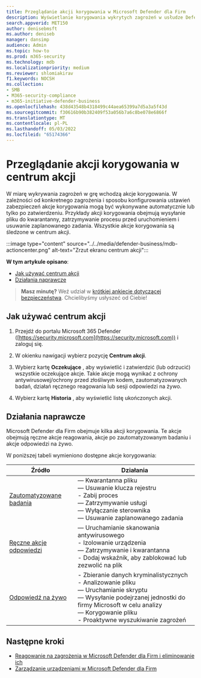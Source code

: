 ```yaml
---
title: Przeglądanie akcji korygowania w Microsoft Defender dla Firm
description: Wyświetlanie korygowania wykrytych zagrożeń w usłudze Defender dla firm. Akcje można wyświetlać w centrum akcji w portalu Microsoft 365 Defender.
search.appverid: MET150
author: denisebmsft
ms.author: deniseb
manager: dansimp
audience: Admin
ms.topic: how-to
ms.prod: m365-security
ms.technology: mdb
ms.localizationpriority: medium
ms.reviewer: shlomiakirav
f1.keywords: NOCSH
ms.collection:
- SMB
- M365-security-compliance
- m365-initiative-defender-business
ms.openlocfilehash: 438d43548b4318499c44aea65399a7d5a3a5f43d
ms.sourcegitcommit: f30616b90b382409f53a056b7a6c8be078e6866f
ms.translationtype: MT
ms.contentlocale: pl-PL
ms.lasthandoff: 05/03/2022
ms.locfileid: "65174366"
---
```

# <a name="review-remediation-actions-in-the-action-center"></a>Przeglądanie akcji korygowania w centrum akcji

W miarę wykrywania zagrożeń w grę wchodzą akcje korygowania. W zależności od konkretnego zagrożenia i sposobu konfigurowania ustawień zabezpieczeń akcje korygowania mogą być wykonywane automatycznie lub tylko po zatwierdzeniu. Przykłady akcji korygowania obejmują wysyłanie pliku do kwarantanny, zatrzymywanie procesu przed uruchomieniem i usuwanie zaplanowanego zadania. Wszystkie akcje korygowania są śledzone w centrum akcji.

:::image type="content" source="../../media/defender-business/mdb-actioncenter.png" alt-text="Zrzut ekranu centrum akcji":::

**W tym artykule opisano**:

- [Jak używać centrum akcji](#how-to-use-the-action-center)
- [Działania naprawcze](#remediation-actions)

>
> **Masz minutę?**
> Weź udział w <a href="https://microsoft.qualtrics.com/jfe/form/SV_0JPjTPHGEWTQr4y" target="_blank">krótkiej ankiecie dotyczącej bezpieczeństwa</a>. Chcielibyśmy usłyszeć od Ciebie!
>

## <a name="how-to-use-the-action-center"></a>Jak używać centrum akcji

1. Przejdź do portalu Microsoft 365 Defender ([https://security.microsoft.com](https://security.microsoft.com)) i zaloguj się.

2. W okienku nawigacji wybierz pozycję **Centrum akcji**.

3. Wybierz kartę **Oczekujące** , aby wyświetlić i zatwierdzić (lub odrzucić) wszystkie oczekujące akcje. Takie akcje mogą wynikać z ochrony antywirusowej/ochrony przed złośliwym kodem, zautomatyzowanych badań, działań ręcznego reagowania lub sesji odpowiedzi na żywo.

4. Wybierz kartę **Historia** , aby wyświetlić listę ukończonych akcji. 

## <a name="remediation-actions"></a>Działania naprawcze

Microsoft Defender dla Firm obejmuje kilka akcji korygowania. Te akcje obejmują ręczne akcje reagowania, akcje po zautomatyzowanym badaniu i akcje odpowiedzi na żywo.

W poniższej tabeli wymieniono dostępne akcje korygowania:

| Źródło  | Działania  |
|---------|---------|
| [Zautomatyzowane badania](../defender-endpoint/automated-investigations.md)      | — Kwarantanna pliku <br/>— Usuwanie klucza rejestru <br/>- Zabij proces <br/>— Zatrzymywanie usługi <br/>— Wyłączanie sterownika <br/>— Usuwanie zaplanowanego zadania        |
| [Ręczne akcje odpowiedzi](../defender-endpoint/respond-machine-alerts.md)   | — Uruchamianie skanowania antywirusowego <br/>- Izolowanie urządzenia <br/>— Zatrzymywanie i kwarantanna <br/>- Dodaj wskaźnik, aby zablokować lub zezwolić na plik       |
| [Odpowiedź na żywo](../defender-endpoint/live-response.md)   | - Zbieranie danych kryminalistycznych <br/>- Analizowanie pliku <br/>— Uruchamianie skryptu <br/>— Wysyłanie podejrzanej jednostki do firmy Microsoft w celu analizy <br/>— Korygowanie pliku <br/>- Proaktywne wyszukiwanie zagrożeń         |

## <a name="next-steps"></a>Następne kroki

- [Reagowanie na zagrożenia w Microsoft Defender dla Firm i eliminowanie ich](mdb-respond-mitigate-threats.md)
- [Zarządzanie urządzeniami w Microsoft Defender dla Firm](mdb-manage-devices.md)